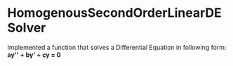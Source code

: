 # HomogenousSecondOrderLinearDESolver
Implemented a function that solves a Differential Equation in following form:
**ay'' + by' + cy = 0**
